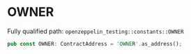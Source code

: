 # OWNER

Fully qualified path: `openzeppelin_testing::constants::OWNER`

```rust
pub const OWNER: ContractAddress = 'OWNER'.as_address();
```

